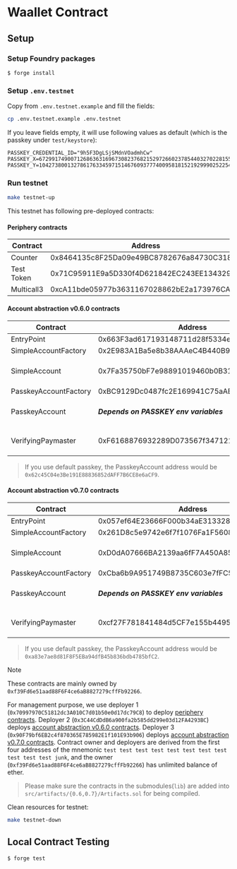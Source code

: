 # Waallet Contract

## Setup

### Setup Foundry packages

```
$ forge install
```

### Setup `.env.testnet`

Copy from `.env.testnet.example` and fill the fields:

```bash
cp .env.testnet.example .env.testnet
```

If you leave fields empty, it will use following values as default (which is the passkey under `test/keystore`):

```env
PASSKEY_CREDENTIAL_ID="9h5F3DgLSjSMdnVOadmhCw"
PASSKEY_X=67299174900712686363169673082376821529726602378544032702281553676098545184711
PASSKEY_Y=104273800132786176334597151467609377740095818152192999025225464410568038480397
```

### Run testnet

```bash
make testnet-up
```

This testnet has following pre-deployed contracts:

#### Periphery contracts

| Contract   | Address                                    |
| ---------- | ------------------------------------------ |
| Counter    | 0x8464135c8F25Da09e49BC8782676a84730C318bC |
| Test Token | 0x71C95911E9a5D330f4D621842EC243EE1343292e |
| Multicall3 | 0xcA11bde05977b3631167028862bE2a173976CA11 |

#### Account abstraction v0.6.0 contracts

| Contract              | Address                                    | Note                        |
| --------------------- | ------------------------------------------ | --------------------------- |
| EntryPoint            | 0x663F3ad617193148711d28f5334eE4Ed07016602 |                             |
| SimpleAccountFactory  | 0x2E983A1Ba5e8b38AAAeC4B440B9dDcFBf72E15d1 |                             |
| SimpleAccount         | 0x7Fa35750bF7e98891019460b0B3194bE27E86859 | Balance: 100 ETH, 100 TEST  |
| PasskeyAccountFactory | 0xBC9129Dc0487fc2E169941C75aABC539f208fb01 |                             |
| PasskeyAccount        | **_Depends on PASSKEY env variables_**     | Balance: 100 ETH, 100 TEST  |
| VerifyingPaymaster    | 0xF6168876932289D073567f347121A267095f3DD6 | EntryPoint deposit: 100 ETH |

> If you use default passkey, the PasskeyAccount address would be `0x62c45C04e3Be191E88836852dAFF7B6CE8e6aCF9`.

#### Account abstraction v0.7.0 contracts

| Contract              | Address                                    | Note                        |
| --------------------- | ------------------------------------------ | --------------------------- |
| EntryPoint            | 0x057ef64E23666F000b34aE31332854aCBd1c8544 |                             |
| SimpleAccountFactory  | 0x261D8c5e9742e6f7f1076Fa1F560894524e19cad |                             |
| SimpleAccount         | 0xD0dA07666BA2139aa6fF7A450A8596291a6cE471 | Balance: 100 ETH, 100 TEST  |
| PasskeyAccountFactory | 0xCba6b9A951749B8735C603e7fFC5151849248772 |                             |
| PasskeyAccount        | **_Depends on PASSKEY env variables_**     | Balance: 100 ETH, 100 TEST  |
| VerifyingPaymaster    | 0xcf27F781841484d5CF7e155b44954D7224caF1dD | EntryPoint deposit: 100 ETH |

> If you use default passkey, the PasskeyAccount address would be `0xa83e7ae8d81F8F5EBa94dfB45b836bdb4785bfC2`.

> [!NOTE]
> These contracts are mainly owned by `0xf39Fd6e51aad88F6F4ce6aB8827279cffFb92266`.

For management purpose, we use deployer 1 (`0x70997970C51812dc3A010C7d01b50e0d17dc79C8`) to deploy [periphery contracts](#periphery-contracts). Deployer 2 (`0x3C44CdDdB6a900fa2b585dd299e03d12FA4293BC`) deploys [account abstraction v0.6.0 contracts](#account-abstraction-v060-contracts). Deployer 3 (`0x90F79bf6EB2c4f870365E785982E1f101E93b906`) deploys [account abstraction v0.7.0 contracts](#account-abstraction-v070-contracts). Contract owner and deployers are derived from the first four addresses of the mnemonic `test test test test test test test test test test test junk`, and the owner (`0xf39Fd6e51aad88F6F4ce6aB8827279cffFb92266`) has unlimited balance of ether.

> Please make sure the contracts in the submodules(`lib`) are added into `src/artifacts/{0.6,0.7}/Artifacts.sol` for being compiled.

Clean resources for testnet:

```bash
make testnet-down
```

## Local Contract Testing

```
$ forge test
```
